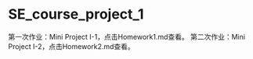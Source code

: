 # SE_course_project_1
第一次作业：Mini Project I-1，点击Homework1.md查看。
第二次作业：Mini Project I-2，点击Homework2.md查看。